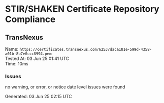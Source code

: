 # STIR/SHAKEN Certificate Repository Compliance

## TransNexus

Name: `https://certificates.transnexus.com/625J/daca181e-599d-4358-a01b-8b7e0ccc8994.pem`\
Tested At: 03 Jun 25 01:41 UTC\
Time: 10ms

### Issues

no warning, or error, or notice date level issues were found

Generated: 03 Jun 25 02:15 UTC